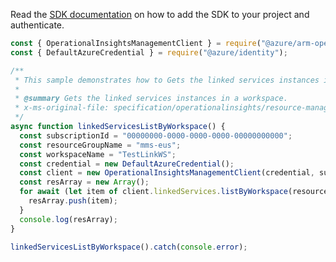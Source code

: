 Read the [SDK documentation](https://github.com/Azure/azure-sdk-for-js/blob/%40azure%2Farm-operationalinsights_8.0.1/sdk/operationalinsights/arm-operationalinsights/README.md) on how to add the SDK to your project and authenticate.

```javascript
const { OperationalInsightsManagementClient } = require("@azure/arm-operationalinsights");
const { DefaultAzureCredential } = require("@azure/identity");

/**
 * This sample demonstrates how to Gets the linked services instances in a workspace.
 *
 * @summary Gets the linked services instances in a workspace.
 * x-ms-original-file: specification/operationalinsights/resource-manager/Microsoft.OperationalInsights/stable/2020-08-01/examples/LinkedServicesListByWorkspace.json
 */
async function linkedServicesListByWorkspace() {
  const subscriptionId = "00000000-0000-0000-0000-00000000000";
  const resourceGroupName = "mms-eus";
  const workspaceName = "TestLinkWS";
  const credential = new DefaultAzureCredential();
  const client = new OperationalInsightsManagementClient(credential, subscriptionId);
  const resArray = new Array();
  for await (let item of client.linkedServices.listByWorkspace(resourceGroupName, workspaceName)) {
    resArray.push(item);
  }
  console.log(resArray);
}

linkedServicesListByWorkspace().catch(console.error);
```
